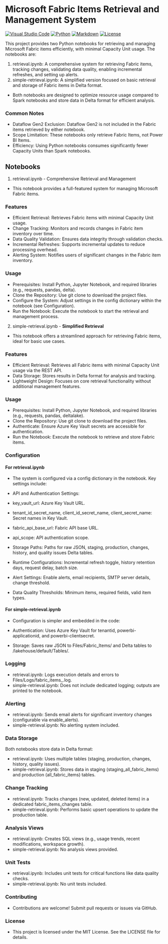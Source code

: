 # Microsoft Fabric Items Retrieval and Management System
[![Visual Studio Code](https://custom-icon-badges.demolab.com/badge/Visual%20Studio%20Code-0078d7.svg?logo=vsc&logoColor=white)](#)
[![Python](https://img.shields.io/badge/Python-3776AB?logo=python&logoColor=fff)](#)
[![Markdown](https://img.shields.io/badge/Markdown-%23000000.svg?logo=markdown&logoColor=white)](#)
[![License](https://img.shields.io/badge/License-MIT-green.svg)](LICENSE)


This project provides two Python notebooks for retrieving and managing Microsoft Fabric items efficiently, with minimal Capacity Unit usage. The notebooks are:
1. retrieval.ipynb: A comprehensive system for retrieving Fabric items, tracking changes, validating data quality, enabling incremental refreshes, and setting up alerts.
2. simple-retrieval.ipynb: A simplified version focused on basic retrieval and storage of Fabric items in Delta format.
- Both notebooks are designed to optimize resource usage compared to Spark notebooks and store data in Delta format for efficient analysis.

### Common Notes
- Dataflow Gen2 Exclusion: Dataflow Gen2 is not included in the Fabric items retrieved by either notebook.
- Scope Limitation: These notebooks only retrieve Fabric Items, not Power BI Items.
- Efficiency: Using Python notebooks consumes significantly fewer Capacity Units than Spark notebooks.

## Notebooks
1. retrieval.ipynb - Comprehensive Retrieval and Management
- This notebook provides a full-featured system for managing Microsoft Fabric items.

### Features
- Efficient Retrieval: Retrieves Fabric items with minimal Capacity Unit usage.
- Change Tracking: Monitors and records changes in Fabric item inventory over time.
- Data Quality Validation: Ensures data integrity through validation checks.
- Incremental Refreshes: Supports incremental updates to reduce processing overhead.
- Alerting System: Notifies users of significant changes in the Fabric item inventory.

### Usage
- Prerequisites: Install Python, Jupyter Notebook, and required libraries (e.g., requests, pandas, delta).
- Clone the Repository: Use git clone to download the project files.
- Configure the System: Adjust settings in the config dictionary within the notebook (see Configuration).
- Run the Notebook: Execute the notebook to start the retrieval and management process.

2. simple-retrieval.ipynb - **Simplified Retrieval**
- This notebook offers a streamlined approach for retrieving Fabric items, ideal for basic use cases.

### Features
- Efficient Retrieval: Retrieves all Fabric items with minimal Capacity Unit usage via the REST API.
- Data Storage: Stores results in Delta format for analysis and tracking.
- Lightweight Design: Focuses on core retrieval functionality without additional management features.

### Usage
- Prerequisites: Install Python, Jupyter Notebook, and required libraries (e.g., requests, pandas, deltalake).
- Clone the Repository: Use git clone to download the project files.
- Authenticate: Ensure Azure Key Vault secrets are accessible for authentication.
- Run the Notebook: Execute the notebook to retrieve and store Fabric items.

### Configuration
#### For retrieval.ipynb
- The system is configured via a config dictionary in the notebook. Key settings include:

- API and Authentication Settings:
- key_vault_url: Azure Key Vault URL.
- tenant_id_secret_name, client_id_secret_name, client_secret_name: Secret names in Key Vault.
- fabric_api_base_url: Fabric API base URL.
- api_scope: API authentication scope.
- Storage Paths: Paths for raw JSON, staging, production, changes, history, and quality issues Delta tables.
- Runtime Configurations: Incremental refresh toggle, history retention days, request delay, batch size.
- Alert Settings: Enable alerts, email recipients, SMTP server details, change threshold.
- Data Quality Thresholds: Minimum items, required fields, valid item types.

#### For simple-retrieval.ipynb
- Configuration is simpler and embedded in the code:

- Authentication: Uses Azure Key Vault for tenantid, powerbi-applicationid, and powerbi-clientsecret.
- Storage: Saves raw JSON to Files/Fabric_Items/ and Delta tables to /lakehouse/default/Tables/.

### Logging
- retrieval.ipynb: Logs execution details and errors to Files/Logs/fabric_items_<timestamp>.log.
- simple-retrieval.ipynb: Does not include dedicated logging; outputs are printed to the notebook.

### Alerting
- retrieval.ipynb: Sends email alerts for significant inventory changes (configurable via enable_alerts).
- simple-retrieval.ipynb: No alerting system included.

### Data Storage
Both notebooks store data in Delta format:

- retrieval.ipynb: Uses multiple tables (staging, production, changes, history, quality issues).
- simple-retrieval.ipynb: Stores data in staging (staging_all_fabric_items) and production (all_fabric_items) tables.

### Change Tracking
- retrieval.ipynb: Tracks changes (new, updated, deleted items) in a dedicated fabric_items_changes table.
- simple-retrieval.ipynb: Performs basic upsert operations to update the production table.

### Analysis Views
- retrieval.ipynb: Creates SQL views (e.g., usage trends, recent modifications, workspace growth).
- simple-retrieval.ipynb: No analysis views provided.

### Unit Tests
- retrieval.ipynb: Includes unit tests for critical functions like data quality checks.
- simple-retrieval.ipynb: No unit tests included.

### Contributing
- Contributions are welcome! Submit pull requests or issues via GitHub.

### License
- This project is licensed under the MIT License. See the LICENSE file for details.
